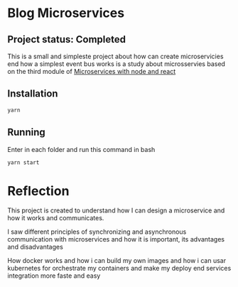# Blog Microservices

## Project status: Completed

This is a small and simpleste project about how can create microservicies end how a simplest event bus works is a study about microsservies based on the third module of [Microservices with node and react](https://www.udemy.com/course/microservices-with-node-js-and-react)

## Installation

```bash
yarn
```

## Running

Enter in each folder and run this command in bash

```bash
yarn start
```

# Reflection

This project is created to understand how I can design a microservice and how it works and communicates.

I saw different principles of synchronizing and asynchronous communication with microservices and how it is important, its advantages and disadvantages

How docker works and how i can build my own images and how i can usar kubernetes for orchestrate my containers and make my deploy end services integration more faste and easy
